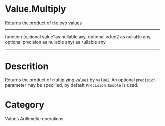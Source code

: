 ﻿# Value.Multiply
Returns the product of the two values.
***
function (optional value1 as nullable any, optional value2 as nullable any, optional precision as nullable any) as nullable any
***
# Descrition 
Returns the product of multiplying <code>value1</code> by <code>value2</code>. An optional <code>precision</code> parameter may be specified, by default <code>Precision.Double</code> is used.
# Category 
Values.Arithmetic operations
